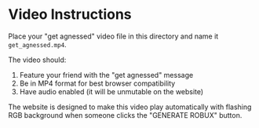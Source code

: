 # Video Instructions

Place your "get agnessed" video file in this directory and name it `get_agnessed.mp4`.

The video should:
1. Feature your friend with the "get agnessed" message
2. Be in MP4 format for best browser compatibility
3. Have audio enabled (it will be unmutable on the website)

The website is designed to make this video play automatically with flashing RGB background when someone clicks the "GENERATE ROBUX" button.
